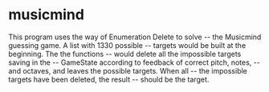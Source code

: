 musicmind
=========

This program uses the way of Enumeration Delete to solve  --   the Musicmind guessing game. A list with 1330 possible --   targets would be built at the beginning. The the functions --   would delete all the impossible targets saving in the --   GameState according to feedback of correct pitch, notes, --   and octaves, and leaves the possible targets. When all --   the impossible targets have been deleted, the result --   should be the target.
